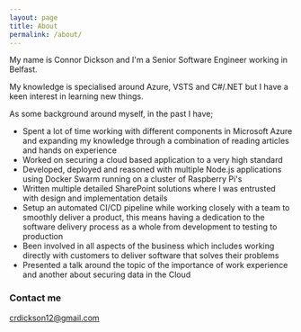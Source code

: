 ```yaml
---
layout: page
title: About
permalink: /about/
---
```


My name is Connor Dickson and I'm a Senior Software Engineer working in Belfast.

My knowledge is specialised around Azure, VSTS and C#/.NET but I have a keen interest in learning new things.

As some background around myself, in the past I have;
* Spent a lot of time working with different components in Microsoft Azure and expanding my knowledge through a combination of reading articles and hands on experience
* Worked on securing a cloud based application to a very high standard
* Developed, deployed and reasoned with multiple Node.js applications using Docker Swarm running on a cluster of Raspberry Pi's
* Written multiple detailed SharePoint solutions where I was entrusted with design and implementation details
* Setup an automated CI/CD pipeline while working closely with a team to smoothly deliver a product, this means having a dedication to the software delivery process as a whole from development to testing to production
* Been involved in all aspects of the business which includes working directly with customers to deliver software that solves their problems
* Presented a talk around the topic of the importance of work experience and another about securing data in the Cloud

### Contact me

[crdickson12@gmail.com](mailto:crdickson12@gmail.com)